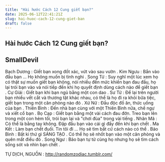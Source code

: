 ```yaml
---
title: "Hài hước Cách 12 Cung giết bạn?"
date: 2025-06-12T22:41:21Z
slug: hai-huoc-cach-12-cung-giet-ban
draft: false
---
```


## Hài hước Cách 12 Cung giết bạn?

## SmallDevil

Bạch Dương : Giết bạn xong đốt xác, vứt vào sau vườn  .
Kim Ngưu : Bắn vào đầu bạn ... Họ không muốn bị tình nghi  .
Song Tử : Suy nghĩ một lúc xem họ có thật sự muốn giết bạn không, nói nhiều đến mức khiến bạn đau đầu, họ lại trói bạn vào và nói tiếp đến khi họ quyết định dùng cách nào để giết bạn  .
Cự Giải : Giết bạn khi bạn ngủ bằng một con dao  .
Sư Tử : Để lại trên người bạn nhiều vết cắt và thương tật khác nhau, có thể là họ đi ra khỏi bữa tiệc, giết bạn trong một căn phòng nào đó  .
Xử Nữ : Đầu độc đồ ăn, thức uống của bạn  .
Thiên Bình : Đến nhà bạn cùng với một Thiên Bình nữa, chế ngự và xiết cổ bạn  .
Bọ Cạp : Giết bạn bằng một vài cách đau đớn. Treo bạn lên trong một con hẻm tối, trói bạn lại và "chơi đùa" trong vài tiếng .
Nhân Mã : Có thể là bằng tay không. Đập đầu bạn vào cái gì đấy đến khi bạn chết  .
Ma Kết : Làm bạn chết đuối. Tin tôi đi ... Họ sẽ tìm bất cứ cách nào có thể  .
Bảo Bình : Bất kì thứ gì SÁNG TẠO . Có thể họ sẽ nhốt bạn vào một căn phòng và quên mất điều đó .
Song Ngư : Bảo bạn tự tử cùng họ nhưng họ sẽ tìm cách sống sót và nhìn bạn chết .

TỰ DỊCH, NGUỒN : http://randomzodiac.tumblr.com/